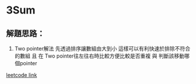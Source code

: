 # 3Sum


## 解題思路：

1. Two pointer解法
    先透過排序讓數組由大到小 這樣可以有利快速於排除不符合的數組 且 在 Two pointer往左往右時比較方便比較是否重複 與 判斷該移動哪個pointer

[leetcode link](https://leetcode.com/problems/3sum/description/)
